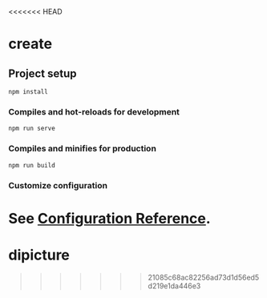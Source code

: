 <<<<<<< HEAD
# create

## Project setup
```
npm install
```

### Compiles and hot-reloads for development
```
npm run serve
```

### Compiles and minifies for production
```
npm run build
```

### Customize configuration
See [Configuration Reference](https://cli.vuejs.org/config/).
=======
# dipicture
>>>>>>> 21085c68ac82256ad73d1d56ed5d219e1da446e3
